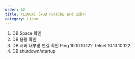 ```yaml
---
order: 52
title: (LINUX) [★DB Funk]DB 문제 있을시
category: Linux
---
```


1. DB Space 확인
2. DB 용량 확인
3. DB 서버 내부망 연결 확인
Ping 10.10.10.122
Telnet 10.10.10.122
4. DB shutdown/startup
